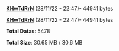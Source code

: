 [**KHwTdRrN**](/data/KHwTdRrN.txt) (28/11/22 - 22:47)- 44941 bytes

[**KHwTdRrN**](/data/KHwTdRrN.txt) (28/11/22 - 22:47)- 44941 bytes

**Total Datas**: 5478

**Total Size**: 30.65 MB / 30.6 MB